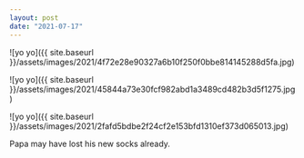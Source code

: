```yaml
---
layout: post
date: "2021-07-17"
---
```


![yo yo]({{ site.baseurl }}/assets/images/2021/4f72e28e90327a6b10f250f0bbe814145288d5fa.jpg)

![yo yo]({{ site.baseurl }}/assets/images/2021/45844a73e30fcf982abd1a3489cd482b3d5f1275.jpg)

![yo yo]({{ site.baseurl }}/assets/images/2021/2fafd5bdbe2f24cf2e153bfd1310ef373d065013.jpg)

Papa may have lost his new socks already.
